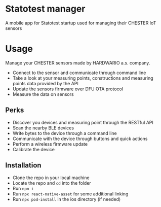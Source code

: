 # Statotest manager
A mobile app for Statotest startup used for managing their CHESTER IoT sensors
# Usage
Manage your CHESTER sensors made by HARDWARIO a.s. company.
* Connect to the sensor and communicate through command line
* Take a look at your measuring points, constructions and measuring points data provided by the API
* Update the sensors firmware over DFU OTA protocol
* Measure the data on sensors

## Perks
* Discover you devices and measuring point through the RESTful API
* Scan the nearby BLE devices
* Write bytes to the device through a command line
* Communicate with the device through buttons and quick actions
* Perform a wireless firmware update
* Calibrate the device

## Installation
* Clone the repo in your local machine
* Locate the repo and ```cd``` into the folder
* Run ```npm i```
* Run ```npx react-native-asset``` for some additional linking
* Run ```npx pod-install``` in the ios directory (if needed)
